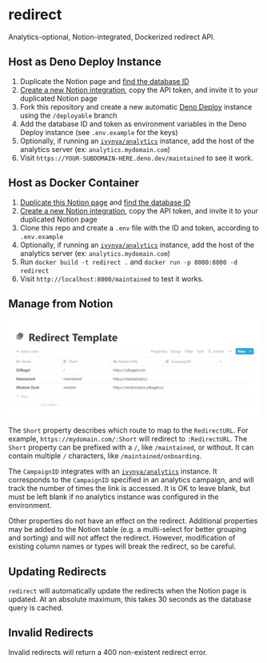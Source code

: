 # redirect

Analytics-optional, Notion-integrated, Dockerized redirect API.

## Host as Deno Deploy Instance
1. Duplicate the Notion page and [find the database ID](https://developers.notion.com/docs/working-with-databases)
2. [Create a new Notion integration](https://www.notion.so/my-integrations), copy the API token, and invite it to your duplicated Notion page
3. Fork this repository and create a new automatic [Deno Deploy](https://deno.com/deploy) instance using the `/deployable` branch
4. Add the database ID and token as environment variables in the Deno Deploy instance (see `.env.example` for the keys)
5. Optionally, if running an [`ivynya/analytics`](https://github.com/ivynya/analytics) instance, add the host of the analytics server (ex: `analytics.mydomain.com`)
6. Visit `https://YOUR-SUBDOMAIN-HERE.deno.dev/maintained` to see it work.

## Host as Docker Container
1. [Duplicate this Notion page](https://ivy.direct/template-redirect) and [find the database ID](https://developers.notion.com/docs/working-with-databases)
2. [Create a new Notion integration](https://www.notion.so/my-integrations), copy the API token, and invite it to your duplicated Notion page
3. Clone this repo and create a `.env` file with the ID and token, according to `.env.example`
4. Optionally, if running an [`ivynya/analytics`](https://github.com/ivynya/analytics) instance, add the host of the analytics server (ex: `analytics.mydomain.com`)
5. Run `docker build -t redirect .` and `docker run -p 8000:8000 -d redirect`
6. Visit `http://localhost:8000/maintained` to test it works.

## Manage from Notion

![Notion Template](./v1_template.png)

The `Short` property describes which route to map to the `RedirectURL`. For example, `https://mydomain.com/:Short` will redirect to `:RedirectURL`. The `Short` property can be prefixed with a `/`, like `/maintained`, or without. It can contain multiple `/` characters, like `/maintained/onboarding`.

The `CampaignID` integrates with an [`ivynya/analytics`](https://github.com/ivynya/analytics) instance. It corresponds to the `CampaignID` specified in an analytics campaign, and will track the number of times the link is accessed. It is OK to leave blank, but must be left blank if no analytics instance was configured in the environment.

Other properties do not have an effect on the redirect. Additional properties may be added to the Notion table (e.g. a multi-select for better grouping and sorting) and will not affect the redirect. However, modification of existing column names or types will break the redirect, so be careful.

## Updating Redirects

`redirect` will automatically update the redirects when the Notion page is updated. At an absolute maximum, this takes 30 seconds as the database query is cached.

## Invalid Redirects

Invalid redirects will return a 400 non-existent redirect error.
